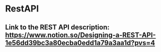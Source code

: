 # RestAPI

## Link to the REST API description: https://www.notion.so/Designing-a-REST-API-1e56dd39bc3a80ecba0edd1a79a3aa1d?pvs=4
